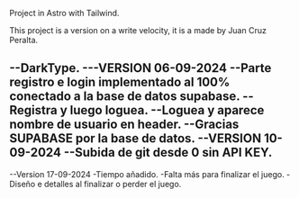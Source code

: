 Project in Astro with Tailwind.

This project is a version on a write velocity, it is a made by Juan Cruz Peralta.

--DarkType.
---VERSION 06-09-2024
--Parte registro e login implementado al 100% conectado a la base de datos supabase.
--Registra y luego loguea.
--Loguea y aparece nombre de usuario en header.
--Gracias SUPABASE por la base de datos.
--VERSION 10-09-2024
--Subida de git desde 0 sin API KEY.
--
--Version 17-09-2024
-Tiempo añadido.
-Falta más para finalizar el juego.
-Diseño e detalles al finalizar o perder el juego.
